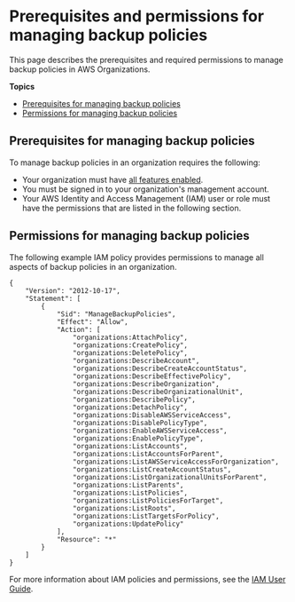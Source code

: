 # Prerequisites and permissions for managing backup policies<a name="orgs_manage_policies_backup_prereqs"></a>

This page describes the prerequisites and required permissions to manage backup policies in AWS Organizations\.

**Topics**
+ [Prerequisites for managing backup policies](#backup-policies-prereqs-overview)
+ [Permissions for managing backup policies](#backup-policies-permissions-manage-policies)

## Prerequisites for managing backup policies<a name="backup-policies-prereqs-overview"></a>

To manage backup policies in an organization requires the following:
+ Your organization must have [all features enabled](orgs_manage_org_support-all-features.md)\. 
+ You must be signed in to your organization's management account\. 
+ Your AWS Identity and Access Management \(IAM\) user or role must have the permissions that are listed in the following section\.

## Permissions for managing backup policies<a name="backup-policies-permissions-manage-policies"></a>

The following example IAM policy provides permissions to manage all aspects of backup policies in an organization\. 

```
{
    "Version": "2012-10-17",
    "Statement": [
        {
            "Sid": "ManageBackupPolicies",
            "Effect": "Allow",
            "Action": [
                "organizations:AttachPolicy",
                "organizations:CreatePolicy",
                "organizations:DeletePolicy",
                "organizations:DescribeAccount",
                "organizations:DescribeCreateAccountStatus",
                "organizations:DescribeEffectivePolicy",
                "organizations:DescribeOrganization",
                "organizations:DescribeOrganizationalUnit",
                "organizations:DescribePolicy",
                "organizations:DetachPolicy",
                "organizations:DisableAWSServiceAccess",
                "organizations:DisablePolicyType",
                "organizations:EnableAWSServiceAccess",
                "organizations:EnablePolicyType",
                "organizations:ListAccounts",
                "organizations:ListAccountsForParent",
                "organizations:ListAWSServiceAccessForOrganization",
                "organizations:ListCreateAccountStatus",
                "organizations:ListOrganizationalUnitsForParent",
                "organizations:ListParents",
                "organizations:ListPolicies",
                "organizations:ListPoliciesForTarget",
                "organizations:ListRoots",
                "organizations:ListTargetsForPolicy",
                "organizations:UpdatePolicy"
            ],
            "Resource": "*"
        }
    ]
}
```

For more information about IAM policies and permissions, see the [IAM User Guide](https://docs.aws.amazon.com/IAM/latest/UserGuide/)\.